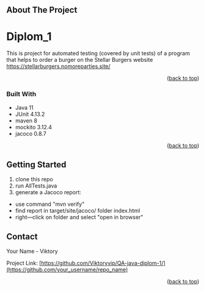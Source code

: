 <!-- ABOUT THE PROJECT -->
## About The Project
# Diplom_1  

This is project for automated testing (covered by unit tests) of a program that helps to order a burger on the Stellar Burgers website https://stellarburgers.nomoreparties.site/

<p align="right">(<a href="#readme-top">back to top</a>)</p>



### Built With

* Java 11 
* JUnit 4.13.2
* maven 8
* mockito 3.12.4
* jacoco 0.8.7

<p align="right">(<a href="#readme-top">back to top</a>)</p>



<!-- GETTING STARTED -->
## Getting Started

1) clone this repo
2) run AllTests.java
3) generate a Jacoco report:
- use command "mvn verify"
- find report in target/site/jacoco/ folder index.html
- right—click on folder and select "open in browser"

<!--### Installation
🔖Instructions how to run🔖
clone this repo.
run AllTests.java
Generate a Jacoco report
make command : "mvn verify"
find the file in the target/site/jacoco/ folder index.html , right—click on it and select Open In - Browser — your browser.
Prepare local environment according to the guide: Download the project, store in local repository and execute, using IDE IntelliJ IDEA:
1. Get a free API Key at [https://example.com](https://example.com)
2. Clone the repo
   ```sh
   git clone https://github.com/Viktoryvip/QA-java-diplom-1/
   ```
3. Install NPM packages
   ```sh
   npm install
   ```
4. Enter your API in `config.js`
   ```js
   const API_KEY = 'ENTER YOUR API';
   ```
<p align="right">(<a href="#readme-top">back to top</a>)</p>-->





<!-- ROADMAP
## Roadmap
- [x] Add Changelog
- [x] Add back to top links
- [ ] Add Additional Templates w/ Examples
- [ ] Add "components" document to easily copy & paste sections of the readme
- [ ] Multi-language Support
    - [ ] Chinese
    - [ ] Spanish
See the [open issues](https://github.com/othneildrew/Best-README-Template/issues) for a full list of proposed features (and known issues).
<p align="right">(<a href="#readme-top">back to top</a>)</p> -->




<!-- CONTACT -->
## Contact

Your Name - Viktory
<!--(https://twitter.com/your_username) - email@example.com-->

Project Link: [https://github.com/Viktoryvip/QA-java-diplom-1/](https://github.com/your_username/repo_name)

<p align="right">(<a href="#readme-top">back to top</a>)</p>



